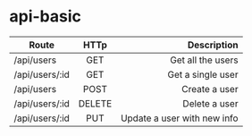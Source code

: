 # api-basic

| Route        | HTTp           | Description  |
| ------------- |:-------------:| -----:|
| /api/users    | GET           | Get all the users |
| /api/users/:id| GET           | Get a single user   |  
| /api/users    | POST          | Create a user |
| /api/users/:id| DELETE        | Delete a user |
| /api/users/:id| PUT           | Update a user with new info |
